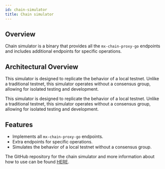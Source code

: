 ```yaml
---
id: chain-simulator
title: Chain simulator
---
```



## Overview

Chain simulator is a binary that provides all the `mx-chain-proxy-go` endpoints and includes additional endpoints 
for specific operations.


## Architectural Overview

This simulator is designed to replicate the behavior of a local testnet. Unlike a traditional testnet, this simulator
operates without a consensus group, allowing for isolated testing and development.

This simulator is designed to replicate the behavior of a local testnet. Unlike a traditional testnet, this simulator
operates without a consensus group, allowing for isolated testing and development.

## Features

- Implements all `mx-chain-proxy-go` endpoints.
- Extra endpoints for specific operations.
- Simulates the behavior of a local testnet without a consensus group.

The GitHub repository for the chain simulator and more information
about how to use can be found [HERE](https://github.com/multiversx/mx-chain-simulator-go).